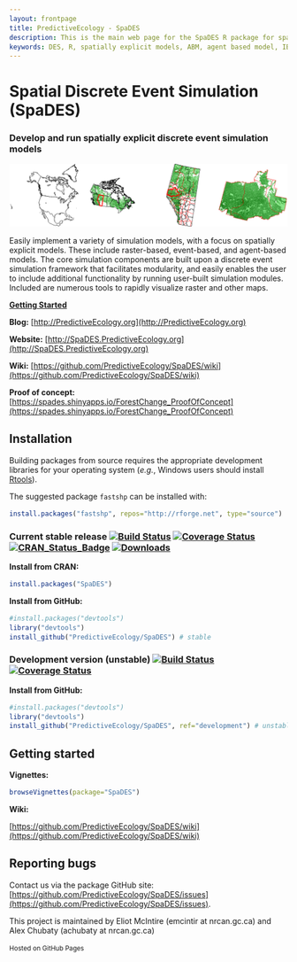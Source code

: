 ```yaml
---
layout: frontpage
title: PredictiveEcology - SpaDES
description: This is the main web page for the SpaDES R package for spatial discrete event simulation.
keywords: DES, R, spatially explicit models, ABM, agent based model, IBM, individual based model, landscape ecology, ecological forecasting
---
```


<head>
    <meta charset="utf-8">
    <meta http-equiv="X-UA-Compatible" content="chrome=1">
    <link rel="stylesheet" href="stylesheets/styles.css">
    <link rel="stylesheet" href="stylesheets/pygment_trac.css">
    <meta name="viewport" content="width=device-width, initial-scale=1, user-scalable=no">
</head>

# Spatial Discrete Event Simulation (SpaDES)

### Develop and run spatially explicit discrete event simulation models

![](ageFourMaps.png)

Easily implement a variety of simulation models, with a focus on spatially explicit models. These include raster-based, event-based, and agent-based models.
The core simulation components are built upon a discrete event simulation framework that facilitates modularity, and easily enables the user to include additional functionality by running user-built simulation modules. 
Included are numerous tools to rapidly visualize raster and other maps.

[**Getting Started**](https://github.com/PredictiveEcology/SpaDES/wiki/Getting-Started) 

**Blog:** [http://PredictiveEcology.org](http://PredictiveEcology.org)

**Website:** [http://SpaDES.PredictiveEcology.org](http://SpaDES.PredictiveEcology.org)

**Wiki:** [https://github.com/PredictiveEcology/SpaDES/wiki](https://github.com/PredictiveEcology/SpaDES/wiki)

**Proof of concept:** [https://spades.shinyapps.io/ForestChange_ProofOfConcept](https://spades.shinyapps.io/ForestChange_ProofOfConcept)

## Installation

Building packages from source requires the appropriate development libraries for your operating system (*e.g.*, Windows users should install [Rtools](http://cran.r-project.org/bin/windows/Rtools/)).

The suggested package `fastshp` can be installed with:

```r
install.packages("fastshp", repos="http://rforge.net", type="source")
```


### Current stable release [![Build Status](https://travis-ci.org/PredictiveEcology/SpaDES.svg?branch=master)](https://travis-ci.org/PredictiveEcology/SpaDES) [![Coverage Status](https://coveralls.io/repos/PredictiveEcology/SpaDES/badge.svg?branch=master)](https://coveralls.io/r/PredictiveEcology/SpaDES?branch=master) [![CRAN_Status_Badge](http://www.r-pkg.org/badges/version/SpaDES)](https://cran.r-project.org/package=SpaDES) [![Downloads](http://cranlogs.r-pkg.org/badges/SpaDES)](https://cran.rstudio.com/package=SpaDES)

**Install from CRAN:**

```r
install.packages("SpaDES")
```

**Install from GitHub:**
    
```r
#install.packages("devtools")
library("devtools")
install_github("PredictiveEcology/SpaDES") # stable
```

### Development version (unstable) [![Build Status](https://travis-ci.org/PredictiveEcology/SpaDES.svg?branch=development)](https://travis-ci.org/PredictiveEcology/SpaDES) [![Coverage Status](https://coveralls.io/repos/PredictiveEcology/SpaDES/badge.svg?branch=development)](https://coveralls.io/r/PredictiveEcology/SpaDES?branch=development)

**Install from GitHub:**

```r
#install.packages("devtools")
library("devtools")
install_github("PredictiveEcology/SpaDES", ref="development") # unstable
```

## Getting started

**Vignettes:**

```r
browseVignettes(package="SpaDES")
```

**Wiki:**

[https://github.com/PredictiveEcology/SpaDES/wiki](https://github.com/PredictiveEcology/SpaDES/wiki)

## Reporting bugs

Contact us via the package GitHub site: [https://github.com/PredictiveEcology/SpaDES/issues](https://github.com/PredictiveEcology/SpaDES/issues).

This project is maintained by Eliot McIntire (emcintir at nrcan.gc.ca) and Alex Chubaty (achubaty at nrcan.gc.ca)

<small>Hosted on GitHub Pages</small>

